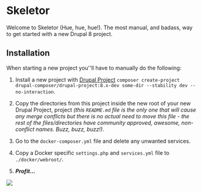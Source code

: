 # Skeletor
Welcome to Skeletor (Hue, hue, hue!). The most manual, and badass, way to get started with a new Drupal 8 project.

## Installation
When starting a new project you''ll have to manually do the following:

1. Install a new project with [Drupal Project](https://github.com/drupal-composer/drupal-project) `composer create-project drupal-composer/drupal-project:8.x-dev some-dir --stability dev --no-interaction`.

2. Copy the directories from this project inside the new root of your new Drupal Project, project _(this `README.md` file is the only one that will cause any merge conflicts but there is no actual need to move this file - the rest of the files/directories have community approved, awesome, non-conflict names. Buzz, buzz, buzz!)_.

3. Go to the `docker-composer.yml` file and delete any unwanted services.

4. Copy a Docker specific `settings.php` and `services.yml` file to `./docker/webroot/`.

5. _**Profit...**_

![](https://media2.giphy.com/media/dcWd8Q1zVA1YA/giphy.gif)
